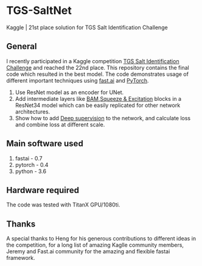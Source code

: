 # TGS-SaltNet
Kaggle | 21st place solution for TGS Salt Identification Challenge

## General

I recently participated in a Kaggle competition [TGS Salt Identification Challenge](https://www.kaggle.com/c/tgs-salt-identification-challenge)
and reached the 22nd place. This repository contains the final code which resulted in the best model. The code demonstrates usage of different important techniques using [fast.ai](http://www.fast.ai/) and [PyTorch](https://pytorch.org/).
1. Use ResNet model as an encoder for UNet. 
2. Add intermediate layers like [BAM](http://bmvc2018.org/contents/papers/0092.pdf),[Squeeze & Excitation](https://arxiv.org/abs/1803.02579) blocks in a ResNet34 model which can be easily replicated for other network architectures.
3. Show how to add [Deep supervision](https://www.kaggle.com/c/tgs-salt-identification-challenge/discussion/65933) to the network, and calculate loss and combine loss at different scale. 

## Main software used

1. fastai - 0.7
2. pytorch - 0.4
3. python - 3.6

## Hardware required

The code was tested with TitanX GPU/1080ti.

## Thanks

A special thanks to Heng for his generous contributions to different ideas in the competition, for a long list of amazing Kaglle community members, Jeremy and Fast.ai community for the amazing and flexible fastai framework. 

 



